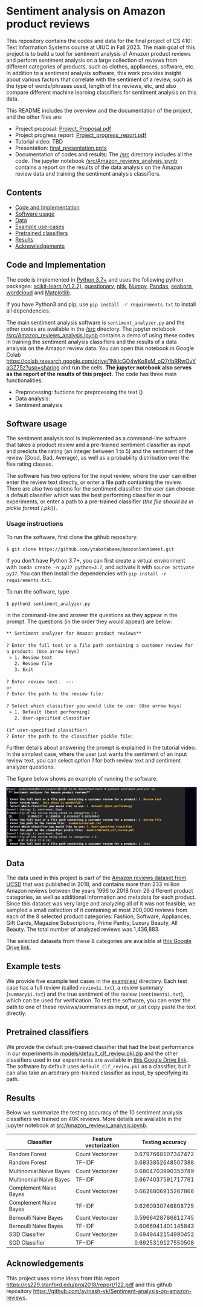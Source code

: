 # Sentiment analysis on Amazon product reviews
This repository contains the codes and data for the final project of CS 410: Text Information Systems course at UIUC in Fall 2023. The main goal of this project is to build a tool for sentiment analysis of Amazon product reviews and perform sentiment analysis on a large collection of reviews from different categories of products, such as clothes, appliances, software, etc. In addition to a sentiment analysis software, this work provides insight about various factors that correlate with the sentiment of a review, such as the type of words/phrases used, length of the reviews, etc, and also compare different machine learning classifiers for sentiment analysis on this data.

This README includes the overview and the documentation of the project, and the other files are:
- Project proposal: [Project_Proposal.pdf](https://github.com/ytabatabaee/AmazonSentiment/blob/main/Project_Proposal.pdf)
- Project progress report: [Project_progress_report.pdf](https://github.com/ytabatabaee/AmazonSentiment/blob/main/Project_progress_report.pdf)
- Tutorial video: TBD
- Presentation: [final_presentation.pptx](https://github.com/ytabatabaee/AmazonSentiment/blob/main/final_presentation.pptx)
- Documentation of codes and results: The [/src](https://github.com/ytabatabaee/AmazonSentiment/tree/main/src) directory includes all the code. The jupyter notebook [/src/Amazon_reviews_analysis.ipynb](https://github.com/ytabatabaee/AmazonSentiment/blob/main/src/Amazon_reviews_analysis.ipynb) contains a report on the results of the data analysis on the Amazon review data and training the sentiment analysis classifiers.


## Contents
- [Code and Implementation](#codes)
- [Software usage](#software)
- [Data](#data)
- [Example use-cases](#examples)
- [Pretrained classifiers](#pretrained-classifiers)
- [Results](#results)
- [Acknowledgements](#acknowledgements)

## Code and Implementation
The code is implemented in [Python 3.7+](https://www.python.org) and uses the following python packages: [scikit-learn (v1.2.2)](https://scikit-learn.org/stable/index.html), [questionary](https://pypi.org/project/questionary/), [nltk](https://www.nltk.org/), [Numpy](https://numpy.org), [Pandas](https://pandas.pydata.org/), [seaborn](https://seaborn.pydata.org/), [wordcloud](https://pypi.org/project/wordcloud/) and [Matplotlib](https://matplotlib.org/).

If you have Python3 and pip, use `pip install -r requirements.txt` to install all dependencies.

The main sentiment analysis software is `sentiment_analyzer.py` and the other codes are available in the [/src](https://github.com/ytabatabaee/AmazonSentiment/tree/main/src) directory. The jupyter notebook [/src/Amazon_reviews_analysis.ipynb](https://github.com/ytabatabaee/AmazonSentiment/blob/main/src/Amazon_reviews_analysis.ipynb) contains a demo of using these codes in training the sentiment analysis classifiers and the results of a data analysis on the Amazon review data. You can open this notebook in Google Colab https://colab.research.google.com/drive/1NklcGO4wKo8sM_oQ7rIbRRwOvYaGZ75z?usp=sharing and run the cells. **The jupyter notebook also serves as the report of the results of this project.**  The code has three main functionalities:

- Preprocessing: fuctions for preprcessing the text ()
- Data analysis: 
- Sentiment analysis

## Software usage
The sentiment analysis tool is implemented as a command-line software that takes a product review and a pre-trained sentiment classifier as input and predicts the rating (an integer between 1 to 5) and the sentiment of the review (Good, Bad, Average), as well as a probability distribution over the five rating classes.

The software has two options for the input review, where the user can either enter the review text directly, or enter a file path containing the review. There are also two options for the sentiment classifier: the user can choose a default classifier which was the best performing classifier in our experiments, or enter a path to a pre-trained classifier (*the file should be in pickle format (.pkl)*).

### Usage instructions
To run the software, first clone the github repository.

`$ git clone https://github.com/ytabatabaee/AmazonSentiment.git`

If you don't have Python 3.7+, you can first create a virtual environment with `conda create -n py37 python=3.7`, and activate it with `source activate py37`. You can then install the dependencies with `pip install -r requirements.txt`.

To run the software, type

`$ python3 sentiment_analyzer.py`

 in the command-line and answer the questions as they appear in the prompt. The questions (in the order they would appear) are below:

```
** Sentiment analyzer for Amazon product reviews**  

? Enter the full text or a file path containing a customer review for a product: (Use arrow keys)
 » 1. Review text
   2. Review file
   3. Exit

? Enter review text:  ---
or
? Enter the path to the review file:

? Select which classifier you would like to use: (Use arrow keys)
 » 1. Default (best performing)
   2. User-specified classifier

(if user-specified classifier)
? Enter the path to the classifier pickle file:

```
 Further details about answering the prompt is explained in the tutorial video. In the simplest case, where the user just wants the sentiment of an input review text, you can select *option 1* for both review text and sentiment analyzer questions.

The figure below shows an example of running the software.

![alt text](example-test.png)

## Data

The data used in this project is part of the [Amazon reviews dataset from UCSD](https://nijianmo.github.io/amazon/index.html) that was published in 2018, and contains more than 233 million Amazon reviews between the years 1996 to 2018 from 29 different product categories, as well as additional information and metadata for each product. Since this dataset was very large and analyzing all of it was not feasible, we sampled a small collection of it containing at most 200,000 reviews from each of the 8 selected product categories: Fashion, Software, Appliances, Gift Cards, Magazine Subscriptions, Prime Pantry, Luxury Beauty, All Beauty. The total number of analyzed reviews was 1,436,883.

The selected datasets from these 8 categories are available at [this Google Drive link](https://drive.google.com/drive/folders/1V6-7o-2mcjb5A1VQZEFVC3H-xtkz0PyG?usp=sharing).

## Example tests

We provide five example test cases in the [examples/](https://github.com/ytabatabaee/AmazonSentiment/tree/main/examples) directory. Each test case has a full review (called `review$i.txt`), a review summary (`summary$i.txt`) and the true sentiment of the review (`sentiment$i.txt`), which can be used for verification. To test the software, you can enter the path to one of these reviews/summaries as input, or just copy paste the text directly.

## Pretrained classifiers

We provide the default pre-trained classifier that had the best performance in our experiments in [models/default_clf_review.pkl.zip](https://github.com/ytabatabaee/AmazonSentiment/blob/main/models/default_clf_review.pkl.zip) and the other classifiers used in our experiments are available in [this Google Drive link](https://drive.google.com/drive/folders/1w-muQMsE5ft5N56-1vsrtl1P8hRq7ink?usp=sharing). The software by default uses `default_clf_review.pkl` as a classifier, but it can also take an arbitrary pre-trained classifier as input, by specifying its path.

## Results

Below we summarize the testing accuracy of the 10 sentiment analysis classifiers we trained on 40K reviews. More details are available in the jupyter notebook at [src/Amazon_reviews_analysis.ipynb](https://github.com/ytabatabaee/AmazonSentiment/blob/main/src/Amazon_reviews_analysis.ipynb).

| Classifier      | Feature vectorization    |Testing accuracy    |
| ----------- | ----------- | ----------- |
| Random Forest    |   Count Vectorizer      | 0.6797668107347472 |
| Random Forest    |   TF-IDF      | 0.6833852648507388 |
| Multinomial Naive Bayes    |   Count Vectorizer      |  0.6804703990350789 |
| Multinomial Naive Bayes    |   TF-IDF      |  0.6674037591717761 |
| Complement Naive Bayes    |    Count Vectorizer     | 0.6628806915267866 |
| Complement Naive Bayes    |     TF-IDF    | 0.6260930746808725 |
| Bernoulli Naive Bayes    |     Count Vectorizer    | 0.5966428786812745 |
| Bernoulli Naive Bayes    |     TF-IDF    | 0.6066941401145843 |
| SGD Classifier     |     Count Vectorizer    |     0.6949442154990452     |
| SGD Classifier     |     TF-IDF    |     0.6925319127550508     |

## Acknowledgements
This project uses some ideas from this report https://cs229.stanford.edu/proj2018/report/122.pdf and this github repository https://github.com/avinash-vk/Sentiment-analysis-on-amazon-reviews.
